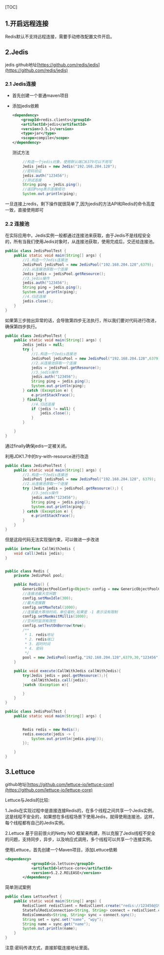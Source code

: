 [TOC]

## 1.开启远程连接

Redis默认不支持远程连接，需要手动修改配置文件开启。

## 2.Jedis

jedis github地址[https://github.com/redis/jedis](https://github.com/redis/jedis)

### 2.1 Jedis连接

- 首先创建一个普通maven项目

- 添加jedis依赖

  ~~~xml
  <dependency>
      <groupId>redis.clients</groupId>
      <artifactId>jedis</artifactId>
      <version>3.5.1</version>
      <type>jar</type>
      <scope>compile</scope>
  </dependency>
  ~~~

  测试方法

~~~java
		//构造一个jedis对象，使用默认端口6379可以不用写
        Jedis jedis = new Jedis("192.168.204.128");
        //密码验证
        jedis.auth("123456");
        //测试连接
        String ping = jedis.ping();
        //返回Pong表示连接成功
        System.out.println(ping);
~~~



一旦连接上redis，剩下操作就很简单了,因为jedis的方法API和Redis的命令高度一致，直接使用即可

### 2.2 连接池

在实际应用中，Jedis实例一般都通过连接池来获取，由于Jedis不是线程安全的，所有当我们使用Jedis对象时，从连接池获取，使用完成后，交还给连接池。

~~~java
public class JedisPoolTest {
    public static void main(String[] args) {
        //1.构造一个Jedis连接池
        JedisPool jedisPool = new JedisPool("192.168.204.128",6379);
        //2.从连接池获取一个连接
        Jedis jedis = jedisPool.getResource();
        //3.jedis操作
        jedis.auth("123456");
        String ping = jedis.ping();
        System.out.println(ping);
        //4.归还连接
        jedis.close();
    }
}
~~~

如果第三步抛出异常的话，会导致第四步无法执行，所以我们要对代码进行改进，确保第四步执行。

~~~java
public class JedisPoolTest {
    public static void main(String[] args) {
        Jedis jedis = null;
        try {
            //1.构造一个Jedis连接池
            JedisPool jedisPool = new JedisPool("192.168.204.128",6379);
            //2.从连接池获取一个连接
            jedis = jedisPool.getResource();
            //3.jedis操作
            jedis.auth("123456");
            String ping = jedis.ping();
            System.out.println(ping);
        } catch (Exception e) {
            e.printStackTrace();
        } finally {
            //4.归还连接
            if (jedis != null) {
                jedis.close();
            }
        }

    }
}
~~~

通过finally确保jedis一定被关闭。

利用JDK1.7中的try-with-resource进行改造

~~~java
public class JedisPoolTest {
    public static void main(String[] args) {
        //1.构造一个Jedis连接池
        JedisPool jedisPool = new JedisPool("192.168.204.128", 6379);
        //2.从连接池获取一个连接
        try (Jedis jedis = jedisPool.getResource();) {
            //3.jedis操作
            jedis.auth("123456");
            String ping = jedis.ping();
            System.out.println(ping);
        } catch (Exception e) {
            e.printStackTrace();
        }
    }
}
~~~

但是这段代码无法实现强约束，可以做进一步改进

~~~java
public interface CallWithJedis {
    void call(Jedis jedis);
}


public class Redis {
    private JedisPool pool;

    public Redis() {
        GenericObjectPoolConfig<Object> config = new GenericObjectPoolConfig<>();
        //连接池最大空闲数
        config.setMaxIdle(300);
        //最大连接数
        config.setMaxTotal(1000);
        //连接最大等待时间，单位毫秒,如果是 -1 表示没有限制
        config.setMaxWaitMillis(1000);
        //空闲时监测有效性
        config.setTestOnBorrow(true);
        /**
         * 1. redis地址
         * 2. redis端口
         * 3. 超时时间
         * 4. 密码
         */
        pool = new JedisPool(config,"192.168.204.128",6379,30,"123456");
    }

    public void execute(CallWithJedis callWithJedis){
        try(Jedis jedis = pool.getResource();){
            callWithJedis.call(jedis);
        }catch (Exception e){

        }
    }
}

public class JedisPoolTest {
    public static void main(String[] args) {
       

        Redis redis = new Redis();
        redis.execute(jedis -> {
            System.out.println(jedis.ping());
        });

    }
}
~~~



## 3.Lettuce

github地址[https://github.com/lettuce-io/lettuce-core](https://github.com/lettuce-io/lettuce-core)

Lettuce与Jedis的比较:

1.Jedis在实现过程中是直接连接Redis的，在多个线程之间共享一个Jedis实例，这是线程不安全的，如果想在多线程场景下使用Jedis，就得使用连接池，这样，每个线程都有自己的Jedis实例。

2.Lettuce 基于目前很火的Netty NIO 框架来构建，所以克服了Jedis线程不安全的问题，支持同步，异步，以及响应式调用，多个线程可以共享一个连接实例。



使用Lettuce，首先创建一个Maven项目，添加Lettuce依赖

~~~XML
<dependency>
            <groupId>io.lettuce</groupId>
            <artifactId>lettuce-core</artifactId>
            <version>5.2.2.RELEASE</version>
        </dependency>
~~~

简单测试案例

~~~java
public class LettuceTest {
    public static void main(String[] args) {
        RedisClient redisClient = RedisClient.create("redis://123456@192.168.204.128");
        StatefulRedisConnection<String, String> connect = redisClient.connect();
        RedisCommands<String, String> sync = connect.sync();
        String set = sync.set("name", "wpy");
        String name = sync.get("name");
        System.out.println(name);
    }
}
~~~

注意:密码传递方式，直接卸载连接地址里面。